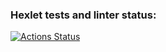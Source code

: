 ### Hexlet tests and linter status:
[![Actions Status](https://github.com/jfofojf/php-project-lvl2/workflows/hexlet-check/badge.svg)](https://github.com/jfofojf/php-project-lvl2/actions)